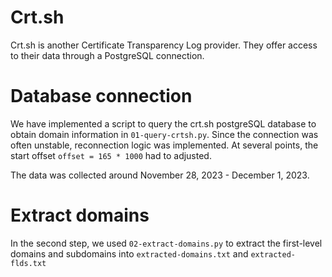 Crt.sh
=============

Crt.sh is another Certificate Transparency Log provider. They offer access to their data through a PostgreSQL connection.

# Database connection

We have implemented a script to query the crt.sh postgreSQL database to obtain domain information in `01-query-crtsh.py`. Since the connection was often unstable, reconnection logic was implemented. At several points, the start offset `offset = 165 * 1000` had to adjusted.

The data was collected around November 28, 2023 - December 1, 2023.

# Extract domains

In the second step, we used `02-extract-domains.py` to extract the first-level domains and subdomains into `extracted-domains.txt` and `extracted-flds.txt`
